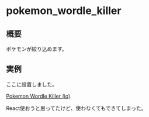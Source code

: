 # pokemon_wordle_killer

## 概要

ポケモンが絞り込めます。

## 実例

ここに設置しました。

[Pokemon Wordle Killer (io)](https://sakots.github.io/pokemon_wordle_killer/)

React使おうと思ってたけど、使わなくてもできてしまった。
